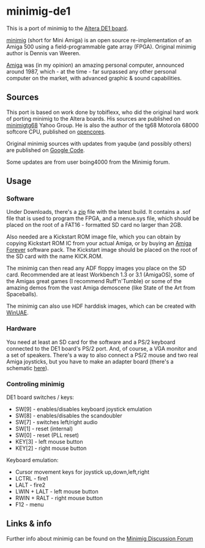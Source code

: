 # minimig-de1


This is a port of minimig to the [Altera DE1 board](http://www.altera.com/education/univ/materials/boards/de1/unv-de1-board.html).

[minimig](http://en.wikipedia.org/wiki/Minimig) (short for Mini Amiga) is an open source re-implementation of an Amiga 500 using a field-programmable gate array (FPGA). Original minimig author is Dennis van Weeren.

[Amiga](http://en.wikipedia.org/wiki/Amiga_500) was (in my opinion) an amazing personal computer, announced around 1987, which - at the time - far surpassed any other personal computer on the market, with advanced graphic & sound capabilities.


## Sources

This port is based on work done by tobiflexx, who did the original hard work of porting minimig to the Altera boards. His sources are published on [minimigtg68](http://gamesource.groups.yahoo.com/group/minimigtg68) Yahoo Group. He is also the author of the tg68 Motorola 68000 softcore CPU, published on [opencores](http://opencores.org/project,tg68).

Original minimig sources with updates from yaqube (and possibly others) are published on [Google Code](http://code.google.com/p/minimig/).

Some updates are from user boing4000 from the Minimig forum.


## Usage

### Software
Under Downloads, there's a [zip](https://github.com/downloads/rkrajnc/minimig-de1/minimig-de1-config-latest.zip) file with the latest build. It contains a .sof file that is used to program the FPGA, and a menue.sys file, which should be placed on the root of a FAT16 - formatted SD card no larger than 2GB.

Also needed are a Kickstart ROM image file, which you can obtain by copying Kickstart ROM IC from your actual Amiga, or by buying an [Amiga Forever](http://www.amigaforever.com/) software pack. The Kickstart image should be placed on the root of the SD card with the name KICK.ROM.

The minimig can then read any ADF floppy images you place on the SD card. Recommended are at least Workbench 1.3 or 3.1 (AmigaOS), some of the Amigas great games (I recommend Ruff'n'Tumble) or some of the amazing demos from the vast Amiga demoscene (like State of the Art from Spaceballs).

The minimig can also use HDF harddisk images, which can be created with [WinUAE](http://www.winuae.net/).

### Hardware
You need at least an SD card for the software and a PS/2 keyboard connected to the DE1 board's PS/2 port. And, of course, a VGA monitor and a set of speakers. There's a way to also connect a PS/2 mouse and two real Amiga joysticks, but you have to make an adapter board (there's a schematic [here](https://github.com/rkrajnc/minimig-de1/tree/master/minimig-src/minimigtg68/other)).

### Controling minimig
DE1 board switches / keys:

* SW[9] - enables/disables keyboard joystick emulation
* SW[8] - enables/disables the scandoubler
* SW[7] - switches left/right audio
* SW[1] - reset (internal)
* SW[0] - reset (PLL reset)
* KEY[3] - left mouse button
* KEY[2] - right mouse button

Keyboard emulation:

* Cursor movement keys for joystick up,down,left,right
* LCTRL - fire1
* LALT - fire2
* LWIN + LALT - left mouse button
* RWIN + RALT - right mouse button
* F12 - menu

## Links & info
Further info about minimig can be found on the [Minimig Discussion Forum](http://www.minimig.net/)
